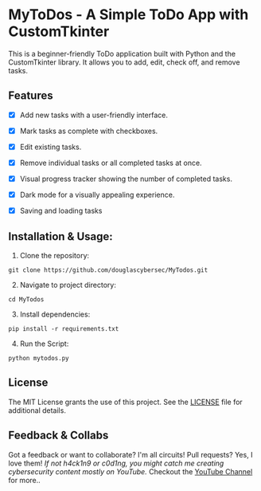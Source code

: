 # **MyToDos - A Simple ToDo App with CustomTkinter**

This is a beginner-friendly ToDo application built with Python and the CustomTkinter library. It allows you to add, edit, check off, and remove tasks.

## Features

- [x] Add new tasks with a user-friendly interface.
- [x] Mark tasks as complete with checkboxes.
- [x] Edit existing tasks.
- [x] Remove individual tasks or all completed tasks at once.
- [x] Visual progress tracker showing the number of completed tasks.
- [x] Dark mode for a visually appealing experience.
- [x] Saving and loading tasks


## Installation & Usage:

1. Clone the repository:
```
git clone https://github.com/douglascybersec/MyTodos.git

```

2. Navigate to project directory:
```
cd MyTodos

```

3. Install dependencies:
```
pip install -r requirements.txt

```

4. Run the Script:
```
python mytodos.py

```

## License

The MIT License grants the use of this project. See the [LICENSE](https://github.com/douglascybersec/MyTodos/blob/master/LICENSE) file for additional details.

## Feedback & Collabs
Got a feedback or want to collaborate? I'm all circuits! Pull requests? Yes, I love them! _If not h4ck1n9 or c0d1ng, you might catch me creating cybersecurity content mostly on YouTube._ Checkout the [YouTube Channel](https://www.youtube.com/@douglascybersec) for more..
